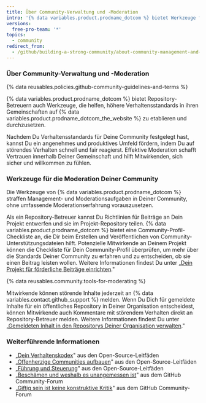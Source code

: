 ```yaml
---
title: Über Community-Verwaltung und -Moderation
intro: '{% data variables.product.prodname_dotcom %} bietet Werkzeuge für Repository-Betreuer, die helfen, Verhaltensstandards in ihren Gemeinschaften auf {% data variables.product.prodname_dotcom_the_website %} zu etablieren und durchzusetzen.'
versions:
  free-pro-team: '*'
topics:
  - community
redirect_from:
  - /github/building-a-strong-community/about-community-management-and-moderation
---
```

### Über Community-Verwaltung und -Moderation

{% data reusables.policies.github-community-guidelines-and-terms %}

{% data variables.product.prodname_dotcom %} bietet Repository-Betreuern auch Werkzeuge, die helfen, höhere Verhaltensstandards in ihren Gemeinschaften auf {% data variables.product.prodname_dotcom_the_website %} zu etablieren und durchzusetzen.

Nachdem Du Verhaltensstandards für Deine Community festgelegt hast, kannst Du ein angenehmes und produktives Umfeld fördern, indem Du auf störendes Verhalten schnell und fair reagierst. Effektive Moderation schafft Vertrauen innerhalb Deiner Gemeinschaft und hilft Mitwirkenden, sich sicher und willkommen zu fühlen.

### Werkzeuge für die Moderation Deiner Community

Die Werkzeuge von {% data variables.product.prodname_dotcom %} straffen Management- und Moderationsaufgaben in Deiner Community, ohne umfassende Moderationserfahrung vorauszusetzen.

Als ein Repository-Betreuer kannst Du Richtlinien für Beiträge an Dein Projekt entwerfen und sie im Projekt-Repository teilen. {% data variables.product.prodname_dotcom %} bietet eine Community-Profil-Checkliste an, die Dir beim Erstellen und Veröffentlichen von Community-Unterstützungsdateien hilft. Potenzielle Mitwirkende an Deinem Projekt können die Checkliste für Dein Community-Profil überprüfen, um mehr über die Standards Deiner Community zu erfahren und zu entscheiden, ob sie einen Beitrag leisten wollen. Weitere Informationen findest Du unter „[Dein Projekt für förderliche Beiträge einrichten](/github/building-a-strong-community/setting-up-your-project-for-healthy-contributions)."

{% data reusables.community.tools-for-moderating %}

Mitwirkende können störende Inhalte jederzeit an {% data variables.contact.github_support %} melden. Wenn Du Dich für gemeldete Inhalte für ein öffentliches Repository in Deiner Organisation entscheidest, können Mitwirkende auch Kommentare mit störendem Verhalten direkt an Repository-Betreuer melden. Weitere Informationen findest Du unter „[Gemeldeten Inhalt in den Repositorys Deiner Organisation verwalten](/github/building-a-strong-community/managing-reported-content-in-your-organizations-repository)."

### Weiterführende Informationen

- „[Dein Verhaltenskodex](https://opensource.guide/code-of-conduct/)" aus den Open-Source-Leitfäden
- „[Offenherzige Communities aufbauen](https://opensource.guide/building-community/)" aus den Open-Source-Leitfäden
- „[Führung und Steuerung](https://opensource.guide/leadership-and-governance/)" aus den Open-Source-Leitfäden
- „[Beschämen und weshalb es unangemessen ist](https://github.community/t5/Studies-in-Community/Shaming-and-why-it-is-inappropriate/ba-p/12728)" aus dem GitHub Community-Forum
- „[Giftig sein ist keine konstruktive Kritik](https://github.community/t5/Studies-in-Community/Being-toxic-is-not-constructive-criticism/ba-p/8029)" aus dem GitHub Community-Forum

